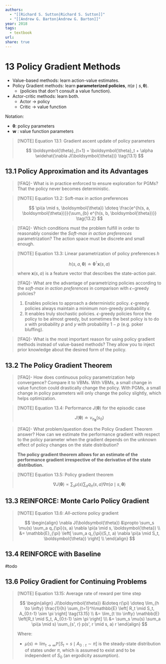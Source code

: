 ```yaml
---
authors:
  - "[[Richard S. Sutton|Richard S. Sutton]]"
  - "[[Andrew G. Barton|Andrew G. Barton]]"
year: 2018
tags:
  - textbook
url: 
share: true
---
```

# 13 Policy Gradient Methods

- Value-based methods: learn action-value estimates.
- Policy Gradient methods: learn **parameterized policies**, $\pi(a \mid s, \boldsymbol{\theta})$. 
	- (policies that don't consult a value function). 
- Actor-critic methods: learn both.
	- Actor $\to$ policy
	- Critic $\to$ value function

Notation:
- $\boldsymbol{\theta}$: policy parameters
- $\mathbf{w}$ : value function parameters

> [!NOTE] Equation 13.1: Gradient ascent update of policy parameters
> 
> $$
> \boldsymbol{\theta}_{t+1} = \boldsymbol{\theta}_t + \alpha \widehat{\nabla J(\boldsymbol{\theta})} \tag{13.1}
> $$


## 13.1 Policy Approximation and its Advantages

> [!FAQ]- What is in practice enforced to ensure exploration for PGMs?
> That the policy never becomes deterministic.

> [!NOTE] Equation 13.2: Soft-max in action preferences
> 
> $$
> \pi(a \mid s, \boldsymbol{\theta}) \doteq \frac{e^{h(s, a, \boldsymbol{\theta})}}{\sum_{b} e^{h(s, b, \boldsymbol{\theta})}} \tag{13.2}
> $$

> [!FAQ]- Which conditions must the problem fulfill in order to reasonably consider the *Soft-max in action preferences* parametrization?
> The action space must be discrete and small enough.

> [!NOTE] Equation 13.3: Linear parametrization of policy preferences $h$
> 
> $$
> h(s, a, \boldsymbol{\theta}) \doteq \boldsymbol{\theta}^\intercal \mathbf{x}(s, a) \tag{13.3}
> $$
> 
> where $\mathbf{x}(s, a)$ is a feature vector that describes the state-action pair.

> [!FAQ]- What are the advantage of parametrizing policies according to the *soft-max in action preferences* in comparison with $\epsilon-$greedy policies?
> 1. Enables policies to approach a deterministic policy. $\epsilon$-greedy policies always maintain a minimum non-greedy probability $\epsilon$.
> 2. It enables truly stochastic policies. $\epsilon$-greedy policies force the policy to be almost greedy, but sometimes the best policy is to do $x$ with probability $p$ and $y$ with probability $1-p$ (e.g. poker bluffing). 
  
> [!FAQ]- What is the most important reason for using policy gradient methods instead of value-based methods?
> They allow you to inject prior knowledge about the desired form of the policy.

## 13.2 The Policy Gradient Theorem

> [!FAQ]- How does continuous policy parametrization help convergence? Compare it to VBMs.
> With VBMs, a small change in value function could drastically change the policy.
> With PGMs, a small change in policy parameters will only change the policy slightly, which helps optimization.

> [!NOTE] Equation 13.4: Performance $J(\boldsymbol{\theta})$ for the episodic case
> 
> $$
>  J(\boldsymbol{\theta}) \doteq v_{\pi_{\boldsymbol{\theta}}}(s_0) \tag{13.4}
> $$

> [!FAQ]- What problem/question does the Policy Gradient Theorem answer?
> How can we estimate the performance gradient with respect to the policy parameter when the gradient depends on the unknown effect of policy changes on the state distribution?
> 
> **The policy gradient theorem allows for an estimate of the performance gradient irrespective of the derivative of the state distribution.**

> [!NOTE] Equation 13.5: Policy gradient theorem
> 
> $$
> \nabla J(\boldsymbol{\theta}) \propto \sum_s \mu(s) \sum_a q_{\pi}(s, a) \nabla \pi(a \mid s, \boldsymbol{\theta}) \tag{13.5}
> $$

## 13.3 REINFORCE: Monte Carlo Policy Gradient

> [!NOTE] Equation 13.6: *All-actions* policy gradient
> 
> $$
> \begin{align}
>   \nabla J(\boldsymbol{\theta}) &\propto \sum_s \mu(s) \sum_a q_{\pi}(s, a) \nabla \pi(a \mid s, \boldsymbol{\theta}) \\
>   &= \mathbb{E}_{\pi} \left[ \sum_a q_{\pi}(S_t, a) \nabla \pi(a \mid S_t, \boldsymbol{\theta}) \right] \\
> \end{align}
> $$
## 13.4 REINFORCE with Baseline

#todo 

## 13.6 Policy Gradient for Continuing Problems

> [!NOTE] Equation 13.15: Average rate of reward per time step
> 
> $$
> \begin{align}
> 	J(\boldsymbol{\theta}) &\doteq  r(\pi) \doteq \lim_{h \to \infty} \frac{1}{h} \sum_{t=1}^h\mathbb{E} \left[ R_t \mid S_t, A_{0:t-1} \sim \pi \right] \tag{13.15} \\
> 	&= \lim_{t \to \infty} \mathbb{E} \left[R_t \mid S_t, A_{0:t-1} \sim \pi \right] \\\
> 	&= \sum_s \mu(s) \sum_a \pi(a \mid s) \sum_{s', r} p(s', r \mid s, a) r
> \end{align}
> $$
> 
> Where:
> - $\mu(s) \doteq \lim_{t\to \infty} \mathbb{P} \left[S_t = s \mid A_{0:t} \sim \pi \right]$ is the steady-state distribution of states under $\pi$, which is assumed to exist and to be independent of $S_0$ (an ergodicity assumption).


